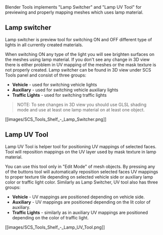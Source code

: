 Blender Tools implements "Lamp Switcher" and "Lamp UV Tool" for previewing and properly mapping meshes which uses lamp material.


## Lamp switcher

Lamp switcher is preview tool for switching ON and OFF different type of lights in all currently created materials. 

When switching ON any type of the light you will see brighten surfaces on the meshes using lamp material. If you don't see any change in 3D view there is either problem in UV mapping of the meshes or the mask texture is not properly created. Lamp switcher can be found in 3D view under SCS Tools panel and consist of three groups:
* **Vehicle** - used for switching vehicle lights
* **Auxiliary**  - used for switching vehicle auxiliary lights
* **Traffic Lights** - used for switching traffic lights

> NOTE: To see changes in 3D view you should use GLSL shading mode and use at least one lamp material on at least one object.
  
[[images/SCS_Tools_Shelf_-_Lamp_Switcher.png]]


## Lamp UV Tool

Lamp UV Tool is helper tool for positioning UV mappings of selected faces. Tool will reposition mappings on the UV layer used by mask texture in lamp material. 

You can use this tool only in "Edit Mode" of mesh objects. By pressing any of the buttons tool will automatically reposition selected faces UV mappings to proper texture tile depending on selected vehicle side or auxiliary lamp color or traffic light color. Similarly as Lamp Switcher, UV tool also has three groups:
* **Vehicle** - UV mappings are positioned depending on vehicle side.
* **Auxiliary** - UV mappings are positioned depending on the lit color of auxiliary.
* **Traffic Lights** - similarly as in auxiliary UV mappings are positioned depending on the color of traffic light.

[[images/SCS_Tools_Shelf_-_Lamp_UV_Tool.png]]